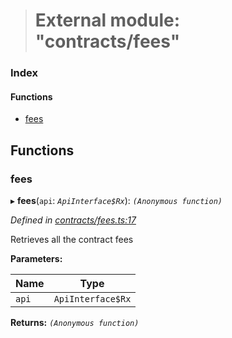 > # External module: "contracts/fees"

### Index

#### Functions

* [fees](_contracts_fees_.md#fees)

## Functions

###  fees

▸ **fees**(`api`: *`ApiInterface$Rx`*): *`(Anonymous function)`*

*Defined in [contracts/fees.ts:17](https://github.com/polkadot-js/api/blob/8c4320c/packages/api-derive/src/contracts/fees.ts#L17)*

Retrieves all the contract fees

**Parameters:**

Name | Type |
------ | ------ |
`api` | `ApiInterface$Rx` |

**Returns:** *`(Anonymous function)`*
